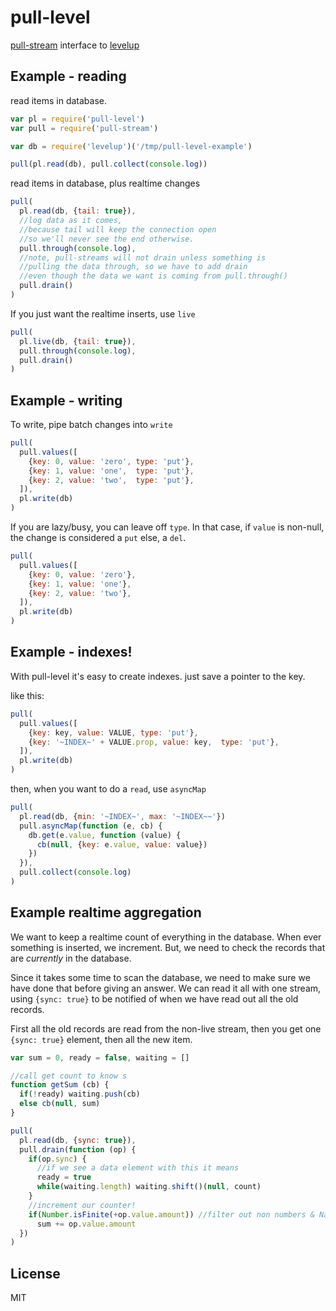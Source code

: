 # pull-level

[pull-stream](https://github.com/dominictarr/pull-stream) interface to
[levelup](https://github.com/rvagg/node-levelup)

## Example - reading

read items in database.

``` js
var pl = require('pull-level')
var pull = require('pull-stream')

var db = require('levelup')('/tmp/pull-level-example')

pull(pl.read(db), pull.collect(console.log))
```

read items in database, plus realtime changes

``` js
pull(
  pl.read(db, {tail: true}),
  //log data as it comes,
  //because tail will keep the connection open
  //so we'll never see the end otherwise.
  pull.through(console.log),
  //note, pull-streams will not drain unless something is
  //pulling the data through, so we have to add drain
  //even though the data we want is coming from pull.through()
  pull.drain()
)
```

If you just want the realtime inserts,
use `live`

``` js
pull(
  pl.live(db, {tail: true}),
  pull.through(console.log),
  pull.drain()
)
```

## Example - writing

To write, pipe batch changes into `write`

``` js
pull(
  pull.values([
    {key: 0, value: 'zero', type: 'put'},
    {key: 1, value: 'one',  type: 'put'},
    {key: 2, value: 'two',  type: 'put'},
  ]),
  pl.write(db)
)
```

If you are lazy/busy, you can leave off `type`.
In that case, if `value` is non-null, the change
is considered a `put` else, a `del`.

``` js
pull(
  pull.values([
    {key: 0, value: 'zero'},
    {key: 1, value: 'one'},
    {key: 2, value: 'two'},
  ]), 
  pl.write(db)
)
```


## Example - indexes!

With pull-level it's easy to create indexes.
just save a pointer to the key.

like this:
``` js
pull(
  pull.values([
    {key: key, value: VALUE, type: 'put'},
    {key: '~INDEX~' + VALUE.prop, value: key,  type: 'put'},
  ]),
  pl.write(db)
)
```

then, when you want to do a `read`, use `asyncMap`

``` js
pull(
  pl.read(db, {min: '~INDEX~', max: '~INDEX~~'})
  pull.asyncMap(function (e, cb) {
    db.get(e.value, function (value) {
      cb(null, {key: e.value, value: value})
    })
  }),
  pull.collect(console.log)
)
```

## Example realtime aggregation

We want to keep a realtime count of everything in the database.
When ever something is inserted, we increment. But, we need
to check the records that are *currently* in the database.

Since it takes some time to scan the database, we need to make sure
we have done that before giving an answer. We can read it all with
one stream, using `{sync: true}` to be notified of when we have read out all the old records.

First all the old records are read from the non-live stream,
then you get one `{sync: true}` element, then all the new item.

``` js
var sum = 0, ready = false, waiting = []

//call get count to know s
function getSum (cb) {
  if(!ready) waiting.push(cb)
  else cb(null, sum)
}

pull(
  pl.read(db, {sync: true}),
  pull.drain(function (op) {
    if(op.sync) {
      //if we see a data element with this it means
      ready = true
      while(waiting.length) waiting.shift()(null, count)
    }
    //increment our counter!
    if(Number.isFinite(+op.value.amount)) //filter out non numbers & NaN.
      sum += op.value.amount
  })
)

```

## License

MIT
